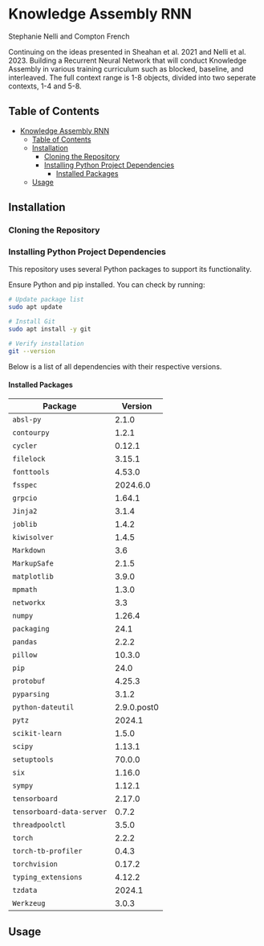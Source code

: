 # Knowledge Assembly RNN

Stephanie Nelli and Compton French

Continuing on the ideas presented in Sheahan et al. 2021 and Nelli et al. 2023. Building a Recurrent Neural Network that will conduct Knowledge Assembly in various training curriculum such as blocked, baseline, and interleaved. The full context range is 1-8 objects, divided into two seperate contexts, 1-4 and 5-8.

## Table of Contents

- [Knowledge Assembly RNN](#knowledge-assembly-rnn)
  - [Table of Contents](#table-of-contents)
  - [Installation](#installation)
    - [Cloning the Repository](#cloning-the-repository)
    - [Installing Python Project Dependencies](#installing-python-project-dependencies)
      - [Installed Packages](#installed-packages)
  - [Usage](#usage)

## Installation

### Cloning the Repository

### Installing Python Project Dependencies

This repository uses several Python packages to support its functionality. 

Ensure Python and pip installed. You can check by running:

```bash
# Update package list
sudo apt update

# Install Git
sudo apt install -y git

# Verify installation
git --version
```

Below is a list of all dependencies with their respective versions.

#### Installed Packages

| Package                   | Version    |
|---------------------------|------------|
| `absl-py`                 | 2.1.0      |
| `contourpy`               | 1.2.1      |
| `cycler`                  | 0.12.1     |
| `filelock`                | 3.15.1     |
| `fonttools`               | 4.53.0     |
| `fsspec`                  | 2024.6.0   |
| `grpcio`                  | 1.64.1     |
| `Jinja2`                  | 3.1.4      |
| `joblib`                  | 1.4.2      |
| `kiwisolver`              | 1.4.5      |
| `Markdown`                | 3.6        |
| `MarkupSafe`              | 2.1.5      |
| `matplotlib`              | 3.9.0      |
| `mpmath`                  | 1.3.0      |
| `networkx`                | 3.3        |
| `numpy`                   | 1.26.4     |
| `packaging`               | 24.1       |
| `pandas`                  | 2.2.2      |
| `pillow`                  | 10.3.0     |
| `pip`                     | 24.0       |
| `protobuf`                | 4.25.3     |
| `pyparsing`               | 3.1.2      |
| `python-dateutil`         | 2.9.0.post0|
| `pytz`                    | 2024.1     |
| `scikit-learn`            | 1.5.0      |
| `scipy`                   | 1.13.1     |
| `setuptools`              | 70.0.0     |
| `six`                     | 1.16.0     |
| `sympy`                   | 1.12.1     |
| `tensorboard`             | 2.17.0     |
| `tensorboard-data-server` | 0.7.2      |
| `threadpoolctl`           | 3.5.0      |
| `torch`                   | 2.2.2      |
| `torch-tb-profiler`       | 0.4.3      |
| `torchvision`             | 0.17.2     |
| `typing_extensions`       | 4.12.2     |
| `tzdata`                  | 2024.1     |
| `Werkzeug`                | 3.0.3      |

## Usage
